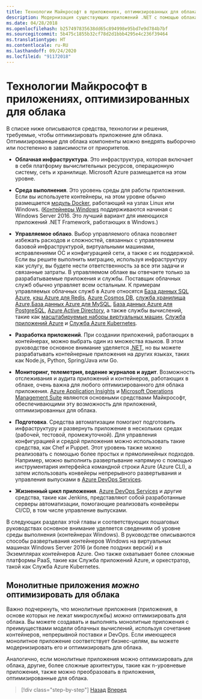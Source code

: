 ```yaml
---
title: Технологии Майкрософт в приложениях, оптимизированных для облака
description: Модернизация существующих приложений .NET с помощью облака Azure и контейнеров Windows | Технологии Майкрософт в приложениях, оптимизированных для облака
ms.date: 04/28/2018
ms.openlocfilehash: b257497835638dd65c894998e95bd7e9d784b7bf
ms.sourcegitcommit: 5b475c1855b32cf78d2d1bbb4295e4c236f39464
ms.translationtype: HT
ms.contentlocale: ru-RU
ms.lasthandoff: 09/24/2020
ms.locfileid: "91172018"
---
```

# <a name="microsoft-technologies-in-cloud-optimized-applications"></a>Технологии Майкрософт в приложениях, оптимизированных для облака

В списке ниже описываются средства, технологии и решения, требуемые, чтобы оптимизировать приложение для облака. Оптимизированные для облака компоненты можно внедрять выборочно или постепенно в зависимости от приоритетов.

- **Облачная инфраструктура**. Это инфраструктура, которая включает в себя платформу вычислительных ресурсов, операционную систему, сеть и хранилище. Microsoft Azure размещается на этом уровне.

- **Среда выполнения**. Это уровень среды для работы приложения. Если вы используете контейнеры, на этом уровне обычно размещается [модуль Docker](https://docs.docker.com/engine/), работающий на узлах Linux или Windows. ([Контейнеры Windows](/virtualization/windowscontainers/about/) поддерживаются начиная с Windows Server 2016. Это лучший вариант для имеющихся приложений .NET Framework, работающих в Windows.)

- **Управляемое облако**. Выбор управляемого облака позволяет избежать расходов и сложностей, связанных с управлением базовой инфраструктурой, виртуальными машинами, исправлениями ОС и конфигурацией сети, а также с их поддержкой. Если вы решите выполнить миграцию, используя инфраструктуру как услугу, вы будете нести ответственность за все эти задачи и связанные затраты. В управляемом облаке вы отвечаете только за разрабатываемые приложения и службы. Поставщик облачных служб обычно управляет всем остальным. К примерам управляемых облачных служб в Azure относятся [База данных SQL Azure](https://azure.microsoft.com/services/sql-database), [кэш Azure для Redis](https://azure.microsoft.com/services/cache/), [Azure Cosmos DB](https://azure.microsoft.com/services/cosmos-db/), [служба хранилища Azure,](https://azure.microsoft.com/services/storage/)[База данных Azure для MySQL](https://azure.microsoft.com/services/mysql/), [База данных Azure для PostgreSQL](https://azure.microsoft.com/services/postgresql/), [Azure Active Directory](https://azure.microsoft.com/services/active-directory/), а также службы вычислений, такие как [масштабируемые наборы виртуальных машин](https://azure.microsoft.com/services/virtual-machine-scale-sets/), [Служба приложений Azure](https://azure.microsoft.com/services/app-service/) и [Служба Azure Kubernetes](https://azure.microsoft.com/services/container-service/).

- **Разработка приложений**. При создании приложений, работающих в контейнерах, можно выбрать один из множества языков. В этом руководстве основное внимание уделяется [.NET](https://dotnet.microsoft.com), но вы можете разрабатывать контейнерные приложения на других языках, таких как Node.js, Python, Spring/Java или Go.

- **Мониторинг, телеметрия, ведение журналов и аудит**. Возможность отслеживания и аудита приложений и контейнеров, работающих в облаке, очень важна для любого оптимизированного для облака приложения. [Azure Application Insights](https://azure.microsoft.com/services/application-insights/) и [Microsoft Operations Management Suite](https://www.microsoft.com/cloud-platform/operations-management-suite) являются основными средствами Майкрософт, обеспечивающими эту возможность для приложений, оптимизированных для облака.

- **Подготовка**. Средства автоматизации помогают подготовить инфраструктуру и развернуть приложение в нескольких средах (рабочей, тестовой, промежуточной). Для управления конфигурацией и средой приложения можно использовать такие средства, как Chef и Puppet. Этот уровень также можно реализовать с помощью более простых и прямолинейных подходов. Например, можно выполнить развертывание напрямую с помощью инструментария интерфейса командной строки Azure (Azure CLI), а затем использовать конвейеры непрерывного развертывания и управления выпусками в [Azure DevOps Services](https://azure.microsoft.com/services/devops/).

- **Жизненный цикл приложения**. [Azure DevOps Services](https://azure.microsoft.com/services/devops/) и другие средства, такие как Jenkins, представляют собой разработанные серверы автоматизации, помогающие реализовать конвейеры CI/CD, в том числе управление выпусками.

В следующих разделах этой главы и соответствующих пошаговых руководствах основное внимание уделяется сведениям об уровне среды выполнения (контейнерах Windows). В руководстве описываются способы развертывания контейнеров Windows на виртуальных машинах Windows Server 2016 (и более поздних версий) и в Экземплярах контейнеров Azure. Оно также охватывает более сложные платформы PaaS, такие как Служба приложений Azure, и оркестратор, такой как Служба Azure Kubernetes.

## <a name="monolithic-applications-can-be-cloud-optimized"></a>Монолитные приложения *можно* оптимизировать для облака

Важно подчеркнуть, что монолитные приложения (приложения, в основе которых не лежат микрослужбы) *можно* оптимизировать для облака. Вы можете создавать и выполнять монолитные приложения с преимуществами модели облачных вычислений, используя сочетание контейнеров, непрерывной поставки и DevOps. Если имеющееся монолитное приложение соответствует бизнес-целям, вы можете модернизировать его и оптимизировать для облака.

Аналогично, если монолитные приложения можно оптимизировать для облака, другие, более сложные архитектуры, такие как n-уровневые приложения, также можно преобразовать в приложения, оптимизированные для облака.

>[!div class="step-by-step"]
>[Назад](reasons-to-modernize-existing-net-apps-to-cloud-optimized-applications.md)
>[Вперед](what-about-cloud-native-applications.md)
